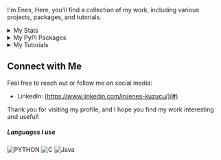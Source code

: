 

I'm Enes, 
Here, you'll find a collection of my work, including various projects, packages, and tutorials.

<details>
<summary> My Stats</summary>
<img src='https://github-readme-stats.vercel.app/api?username=karaposu&theme=dracula' style='witdh:2000px' >
</details>

<details>
<summary> My PyPI Packages</summary>
I have published several simple but useful packages on PyPI. Here's a list of them for quick access:

1. **[tpcs]** - *TPCS is a metric to assess how well time-dependent patterns within a time series signal remain connected over time, with an emphasis on recency.*
   - PyPI link: [https://pypi.org/project/tpcs/](https://pypi.org/project/tpcs/)
 
2. **[time_series_cleanliness_score]** - **
   - PyPI link: []()
   
3. **[sequentiality]** - *sequentiality is a Python package designed for extracting various types of Longest Consecutive Subsequences (LCS) from a list of integers.*
   - PyPI link: [https://pypi.org/project/sequentiality/](https://pypi.org/project/sequentiality/)
  

</details>

<details>
<summary> My Tutorials</summary>
I also have created some technical tutorials for various not-so-popular topics:

- **GLPK & AMPL Tutorial 00 : Manual Installation** - [https://www.youtube.com/watch?v=GOI0hj2EyaU](#)
- **GLPK & AMPL Tutorial 02 : Maximizing Profit Using GLPK** - [https://www.youtube.com/watch?v=7Eh6b0UJmVM&t](#)
- **GLPK & AMPL Tutorial 03 : Data-Model Separation** - [https://www.youtube.com/watch?v=kxmaI5le7ow&t](#)

</details>

## Connect with Me

Feel free to reach out or follow me on social media:

- LinkedIn: [https://www.linkedin.com/in/enes-kuzucu/](#)

Thank you for visiting my profile, and I hope you find my work interesting and useful!


##### Languages I use

![PYTHON](https://img.shields.io/badge/-Python-222222?style=flat&logo=python)  ![C](https://img.shields.io/badge/-c-222222?style=flat&logo=c) ![Java](https://img.shields.io/badge/-Java-222222?style=flat&logo=Java)






